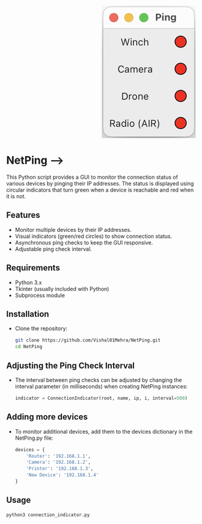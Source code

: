 
<div style="text-align: right;">
  <img src="https://github.com/Vishal01Mehra/NetPing/blob/main/Resources/Main.jpg">
</div>

# NetPing -->

This Python script provides a GUI to monitor the connection status of various devices by pinging their IP addresses. The status is displayed using circular indicators that turn green when a device is reachable and red when it is not.

## Features

- Monitor multiple devices by their IP addresses.
- Visual indicators (green/red circles) to show connection status.
- Asynchronous ping checks to keep the GUI responsive.
- Adjustable ping check interval.

## Requirements

- Python 3.x
- Tkinter (usually included with Python)
- Subprocess module

## Installation

- Clone the repository:
   ```sh
   git clone https://github.com/Vishal01Mehra/NetPing.git
   cd NetPing
   
## Adjusting the Ping Check Interval
- The interval between ping checks can be adjusted by changing the interval parameter (in milliseconds) when creating NetPing instances:
   ``` python
   indicator = ConnectionIndicator(root, name, ip, i, interval=500)

## Adding more devices
- To monitor additional devices, add them to the devices dictionary in the NetPing.py file:
   ``` python
   devices = {
       'Router': '192.168.1.1',
       'Camera': '192.168.1.2',
       'Printer': '192.168.1.3',
       'New Device': '192.168.1.4'
   }

## Usage
   ```python
   python3 connection_indicator.py
